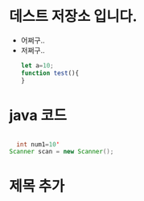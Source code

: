 # 데스트 저장소 입니다.
- 어쩌구.. 
- 저쩌구..
  ```javascript
  let a=10;
  function test(){
  }
  ```

# java 코드
```java

  int num1=10'
Scanner scan = new Scanner();
```
# 제목 추가 
